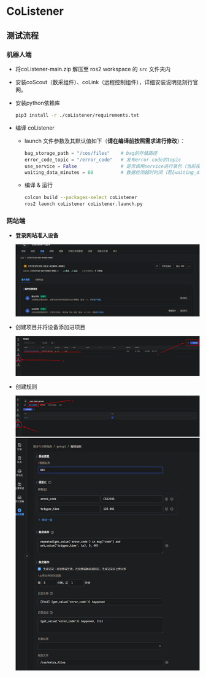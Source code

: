 # CoListener

## 测试流程

### 机器人端

* 将coListener-main.zip 解压至 ros2 workspace 的 `src` 文件夹内

* 安装coScout（数采组件）、coLink（远程控制组件），详细安装说明见刻行官网。

* 安装python依赖库

  ```bash
  pip3 install -r ./coListener/requirements.txt
  ```

* 编译 coListener

  * launch 文件参数及其默认值如下（**请在编译前按照需求进行修改**）：
    ```python
    bag_storage_path = "/cos/files"    # bag的存储路径
    error_code_topic = "/error_code"   # 发布error code的topic
    use_service = False                # 是否调用service进行录包（当前按照False）
    waiting_data_minutes = 60          # 数据检测超时时间（若{waiting_data_minutes} 分钟后未能收集到全部数据，直接上传已经收集到等数据）
    ```
  * 编译 & 运行
    ```bash
    colcon build --packages-select coListener
    ros2 launch coListener coListener.launch.py
    ```

### 网站端
* **登录网站准入设备**

  ![img.png](img.png)

* 创建项目并将设备添加进项目

  ![img_1.png](img_1.png)

* 创建规则
  
  ![img_2.png](img_2.png)
  ![img_3.png](img_3.png)



  

  
